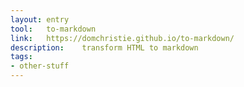 ```yaml
---
layout: entry
tool:	to-markdown
link:	https://domchristie.github.io/to-markdown/
description:	transform HTML to markdown
tags:
- other-stuff	
---
```

